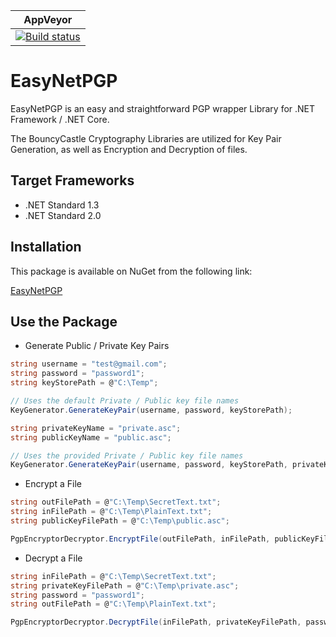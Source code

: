 ﻿|AppVeyor|
|--------|
|[![Build status](https://ci.appveyor.com/api/projects/status/1yrq30re0bctbjvm?svg=true)](https://ci.appveyor.com/project/davisb10/easynetpgp)|

# EasyNetPGP

EasyNetPGP is an easy and straightforward PGP wrapper Library for .NET Framework / .NET Core.

The BouncyCastle Cryptography Libraries are utilized for Key Pair Generation, as well as Encryption and Decryption of files. 

## Target Frameworks

* .NET Standard 1.3
* .NET Standard 2.0

## Installation

This package is available on NuGet from the following link:

[EasyNetPGP](https://www.nuget.org/packages/EasyNetPGP/)

## Use the Package

* Generate Public / Private Key Pairs
``` csharp
string username = "test@gmail.com";
string password = "password1";
string keyStorePath = @"C:\Temp";

// Uses the default Private / Public key file names
KeyGenerator.GenerateKeyPair(username, password, keyStorePath);

string privateKeyName = "private.asc";
string publicKeyName = "public.asc";

// Uses the provided Private / Public key file names
KeyGenerator.GenerateKeyPair(username, password, keyStorePath, privateKeyName, publicKeyName);
```

* Encrypt a File
``` csharp
string outFilePath = @"C:\Temp\SecretText.txt";
string inFilePath = @"C:\Temp\PlainText.txt";
string publicKeyFilePath = @"C:\Temp\public.asc";

PgpEncryptorDecryptor.EncryptFile(outFilePath, inFilePath, publicKeyFilePath);
```

* Decrypt a File
``` csharp
string inFilePath = @"C:\Temp\SecretText.txt";
string privateKeyFilePath = @"C:\Temp\private.asc";
string password = "password1";
string outFilePath = @"C:\Temp\PlainText.txt";

PgpEncryptorDecryptor.DecryptFile(inFilePath, privateKeyFilePath, password, outFilePath);
``` 